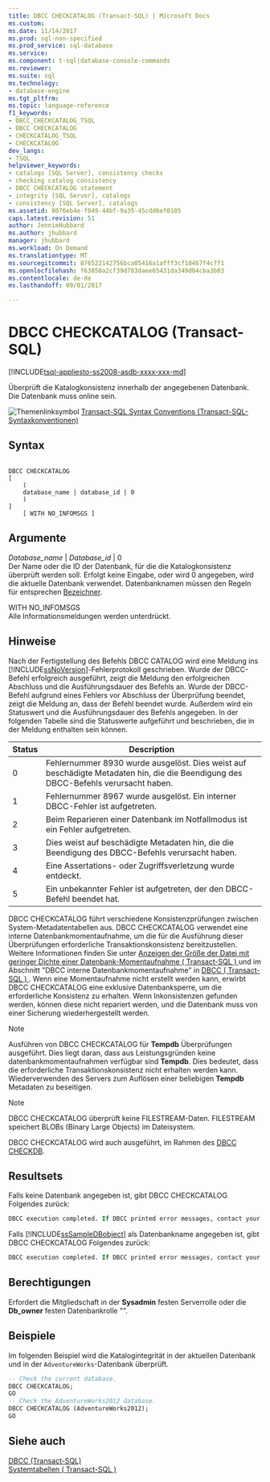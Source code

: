 ```yaml
---
title: DBCC CHECKCATALOG (Transact-SQL) | Microsoft Docs
ms.custom: 
ms.date: 11/14/2017
ms.prod: sql-non-specified
ms.prod_service: sql-database
ms.service: 
ms.component: t-sql|database-console-commands
ms.reviewer: 
ms.suite: sql
ms.technology:
- database-engine
ms.tgt_pltfrm: 
ms.topic: language-reference
f1_keywords:
- DBCC_CHECKCATALOG_TSQL
- DBCC CHECKCATALOG
- CHECKCATALOG_TSQL
- CHECKCATALOG
dev_langs:
- TSQL
helpviewer_keywords:
- catalogs [SQL Server], consistency checks
- checking catalog consistency
- DBCC CHECKCATALOG statement
- integrity [SQL Server], catalogs
- consistency [SQL Server], catalogs
ms.assetid: 8076eb4e-f049-44bf-9a35-45cdd6ef0105
caps.latest.revision: 51
author: JennieHubbard
ms.author: jhubbard
manager: jhubbard
ms.workload: On Demand
ms.translationtype: MT
ms.sourcegitcommit: 876522142756bca05416a1afff3cf10467f4c7f1
ms.openlocfilehash: f63850a2cf39d783daee65431da349d04cba3b03
ms.contentlocale: de-de
ms.lasthandoff: 09/01/2017

---
```

# <a name="dbcc-checkcatalog-transact-sql"></a>DBCC CHECKCATALOG (Transact-SQL)
[!INCLUDE[tsql-appliesto-ss2008-asdb-xxxx-xxx-md](../../includes/tsql-appliesto-ss2008-asdb-xxxx-xxx-md.md)]

  Überprüft die Katalogkonsistenz innerhalb der angegebenen Datenbank. Die Datenbank muss online sein.  
  
 ![Themenlinksymbol](../../database-engine/configure-windows/media/topic-link.gif "Topic link icon") [Transact-SQL Syntax Conventions (Transact-SQL-Syntaxkonventionen)](../../t-sql/language-elements/transact-sql-syntax-conventions-transact-sql.md)  
  
## <a name="syntax"></a>Syntax  
  
```  
  
DBCC CHECKCATALOG   
[   
    (   
    database_name | database_id | 0  
    )  
]  
    [ WITH NO_INFOMSGS ]   
```  
  
## <a name="arguments"></a>Argumente  
 *Database_name* | *Database_id* | 0  
 Der Name oder die ID der Datenbank, für die die Katalogkonsistenz überprüft werden soll. Erfolgt keine Eingabe, oder wird 0 angegeben, wird die aktuelle Datenbank verwendet. Datenbanknamen müssen den Regeln für entsprechen [Bezeichner](../../relational-databases/databases/database-identifiers.md).  
  
 WITH NO_INFOMSGS  
 Alle Informationsmeldungen werden unterdrückt.  
  
## <a name="remarks"></a>Hinweise  
Nach der Fertigstellung des Befehls DBCC CATALOG wird eine Meldung ins [!INCLUDE[ssNoVersion](../../includes/ssnoversion-md.md)]-Fehlerprotokoll geschrieben. Wurde der DBCC-Befehl erfolgreich ausgeführt, zeigt die Meldung den erfolgreichen Abschluss und die Ausführungsdauer des Befehls an. Wurde der DBCC-Befehl aufgrund eines Fehlers vor Abschluss der Überprüfung beendet, zeigt die Meldung an, dass der Befehl beendet wurde. Außerdem wird ein Statuswert und die Ausführungsdauer des Befehls angegeben. In der folgenden Tabelle sind die Statuswerte aufgeführt und beschrieben, die in der Meldung enthalten sein können.
  
|Status|Description|  
|-----------|-----------------|  
|0|Fehlernummer 8930 wurde ausgelöst. Dies weist auf beschädigte Metadaten hin, die die Beendigung des DBCC-Befehls verursacht haben.|  
|1|Fehlernummer 8967 wurde ausgelöst. Ein interner DBCC-Fehler ist aufgetreten.|  
|2|Beim Reparieren einer Datenbank im Notfallmodus ist ein Fehler aufgetreten.|  
|3|Dies weist auf beschädigte Metadaten hin, die die Beendigung des DBCC-Befehls verursacht haben.|  
|4|Eine Assertations- oder Zugriffsverletzung wurde entdeckt.|  
|5|Ein unbekannter Fehler ist aufgetreten, der den DBCC-Befehl beendet hat.|  
  
DBCC CHECKCATALOG führt verschiedene Konsistenzprüfungen zwischen System-Metadatentabellen aus. DBCC CHECKCATALOG verwendet eine interne Datenbankmomentaufnahme, um die für die Ausführung dieser Überprüfungen erforderliche Transaktionskonsistenz bereitzustellen. Weitere Informationen finden Sie unter [Anzeigen der Größe der Datei mit geringer Dichte einer Datenbank-Momentaufnahme &#40; Transact-SQL &#41; ](../../relational-databases/databases/view-the-size-of-the-sparse-file-of-a-database-snapshot-transact-sql.md) und im Abschnitt "DBCC interne Datenbankmomentaufnahme" in [DBCC &#40; Transact-SQL &#41; ](../../t-sql/database-console-commands/dbcc-transact-sql.md).
Wenn eine Momentaufnahme nicht erstellt werden kann, erwirbt DBCC CHECKCATALOG eine exklusive Datenbanksperre, um die erforderliche Konsistenz zu erhalten. Wenn Inkonsistenzen gefunden werden, können diese nicht repariert werden, und die Datenbank muss von einer Sicherung wiederhergestellt werden.
  
> [!NOTE]  
>  Ausführen von DBCC CHECKCATALOG für **Tempdb** Überprüfungen ausgeführt. Dies liegt daran, dass aus Leistungsgründen keine datenbankmomentaufnahmen verfügbar sind **Tempdb**. Dies bedeutet, dass die erforderliche Transaktionskonsistenz nicht erhalten werden kann. Wiederverwenden des Servers zum Auflösen einer beliebigen **Tempdb** Metadaten zu beseitigen.  
  
> [!NOTE]  
>  DBCC CHECKCATALOG überprüft keine FILESTREAM-Daten. FILESTREAM speichert BLOBs (Binary Large Objects) im Dateisystem.  
  
DBCC CHECKCATALOG wird auch ausgeführt, im Rahmen des [DBCC CHECKDB](../../t-sql/database-console-commands/dbcc-checkdb-transact-sql.md).
  
## <a name="result-sets"></a>Resultsets  
Falls keine Datenbank angegeben ist, gibt DBCC CHECKCATALOG Folgendes zurück:
  
```sql
DBCC execution completed. If DBCC printed error messages, contact your system administrator.  
```  
  
Falls [!INCLUDE[ssSampleDBobject](../../includes/sssampledbobject-md.md)] als Datenbankname angegeben ist, gibt DBCC CHECKCATALOG Folgendes zurück:
  
```sql
DBCC execution completed. If DBCC printed error messages, contact your system administrator.  
```  
  
## <a name="permissions"></a>Berechtigungen  
 Erfordert die Mitgliedschaft in der **Sysadmin** festen Serverrolle oder die **Db_owner** festen Datenbankrolle "".  
  
## <a name="examples"></a>Beispiele  
Im folgenden Beispiel wird die Katalogintegrität in der aktuellen Datenbank und in der `AdventureWorks`-Datenbank überprüft.
  
```sql
-- Check the current database.  
DBCC CHECKCATALOG;  
GO  
-- Check the AdventureWorks2012 database.  
DBCC CHECKCATALOG (AdventureWorks2012);  
GO  
```  
  
## <a name="see-also"></a>Siehe auch  
[DBCC &#40;Transact-SQL&#41;](../../t-sql/database-console-commands/dbcc-transact-sql.md)  
[Systemtabellen &#40; Transact-SQL &#41;](../../relational-databases/system-tables/system-tables-transact-sql.md)
  

